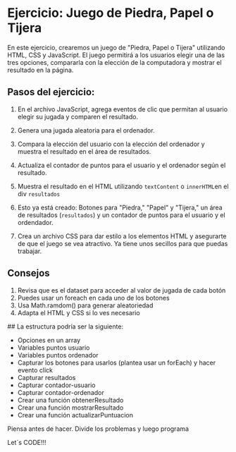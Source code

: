 # Ejercicio: Juego de Piedra, Papel o Tijera

En este ejercicio, crearemos un juego de "Piedra, Papel o Tijera" utilizando HTML, CSS y JavaScript. El juego permitirá a los usuarios elegir una de las tres opciones, compararla con la elección de la computadora y mostrar el resultado en la página.

## Pasos del ejercicio:

1. En el archivo JavaScript, agrega eventos de clic que permitan al usuario elegir su jugada y comparen el resultado.

2. Genera una jugada aleatoria para el ordenador.

3. Compara la elección del usuario con la elección del ordenador y muestra el resultado en el área de resultados.

4. Actualiza el contador de puntos para el usuario y el ordenador según el resultado.

5. Muestra el resultado en el HTML utilizando `textContent` o `innerHTML`en el div `resultados` 



1. Esto ya está creado: Botones para "Piedra," "Papel" y "Tijera," un área de resultados (`resultados`) y un contador de puntos para el usuario y el ordendador.

2. Crea un archivo CSS para dar estilo a los elementos HTML y asegurarte de que el juego se vea atractivo. Ya tiene unos secillos para que puedas trabajar.

## Consejos

1. Revisa que es el dataset para acceder al valor de jugada de cada botón
2. Puedes usar un foreach en cada uno de los botones
3. Usa Math.ramdom() para generar aleatoriedad
4. Adapta el HTML y CSS si lo ves necesario

## La estructura podría ser la siguiente:

- Opciones en un array 
- Variables puntos usuario 
- Variables puntos ordenador
- Capturar los botones para usarlos (plantea usar un forEach) y hacer evento click
- Capturar resultados
- Capturar contador-usuario
- Capturar contador-ordenador
- Crear una función obtenerResultado
- Crear una función mostrarResultado
- Crear una función actualizarPuntuacion

Piensa antes de hacer. Divide los problemas y luego programa

Let´s CODE!!!
